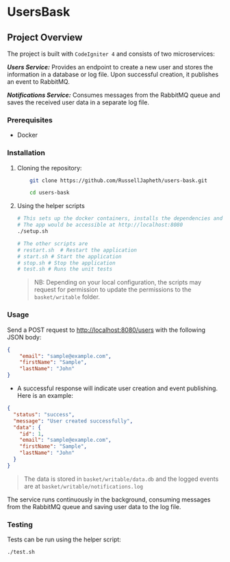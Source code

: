 # UsersBask

## Project Overview

The project is built with `CodeIgniter 4` and consists of two microservices:

***Users Service:*** Provides an endpoint to create a new user and stores the information in a database or log file. Upon successful creation, it publishes an event to RabbitMQ.

***Notifications Service:*** Consumes messages from the RabbitMQ queue and saves the received user data in a separate log file.

### Prerequisites

* Docker 

### Installation

1. Cloning the repository:

    ```bash
        git clone https://github.com/RussellJapheth/users-bask.git

        cd users-bask
    ```

2. Using the helper scripts

    ```bash
    # This sets up the docker containers, installs the dependencies and starts the app
    # The app would be accessible at http://localhost:8080
    ./setup.sh

    # The other scripts are
    # restart.sh  # Restart the application
    # start.sh # Start the application
    # stop.sh # Stop the application
    # test.sh # Runs the unit tests
    ```

    > NB: Depending on your local configuration, the scripts may request for permission to update the permissions to the `basket/writable` folder.

### Usage

Send a POST request to <http://localhost:8080/users> with the following JSON body:

```json
{
    "email": "sample@example.com",
    "firstName": "Sample",
    "lastName": "John"
}
```

* A successful response will indicate user creation and event publishing. Here is an example: 

```json
{
  "status": "success",
  "message": "User created successfully",
  "data": {
    "id": 1,
    "email": "sample@example.com",
    "firstName": "Sample",
    "lastName": "John"
  }
}
```

> The data is stored in `basket/writable/data.db` and the logged events are at `basket/writable/notifications.log`

The service runs continuously in the background, consuming messages from the RabbitMQ queue and saving user data to the log file.

### Testing

Tests can be run using the helper script:

```bash
./test.sh
```
